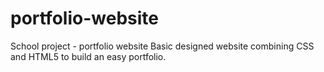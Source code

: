 # portfolio-website
School project - portfolio website
Basic designed website combining CSS and HTML5 to build an easy portfolio.
